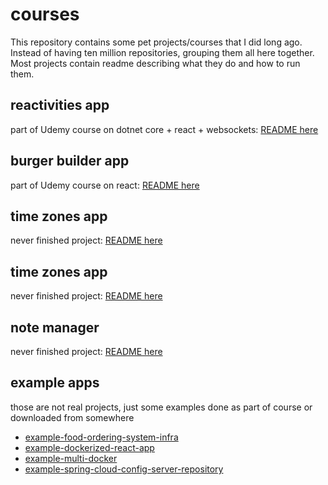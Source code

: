 # courses

This repository contains some pet projects/courses that I did long ago. Instead of having ten million repositories, grouping them all here together. Most projects contain readme describing what they do and how to run them.

## reactivities app
part of Udemy course on dotnet core + react + websockets: [README here](./udemy-reactivities-app/README.md)

## burger builder app
part of Udemy course on react: [README here](./udemy-burger-builder-app/README.md)

## time zones app
never finished project: [README here](./time-zones-app/README.md)

## time zones app
never finished project: [README here](./time-tracker-app/README.md)

## note manager
never finished project: [README here](./note-manager/README.md)

## example apps
those are not real projects, just some examples done as part of course or downloaded from somewhere

- [example-food-ordering-system-infra](./example-food-ordering-system-infra/README.md)
- [example-dockerized-react-app](./example-dockerized-react-app/README.md)
- [example-multi-docker](./example-multi-docker/README.md)
- [example-spring-cloud-config-server-repository](./example-spring-cloud-config-server-repository/README.md)
